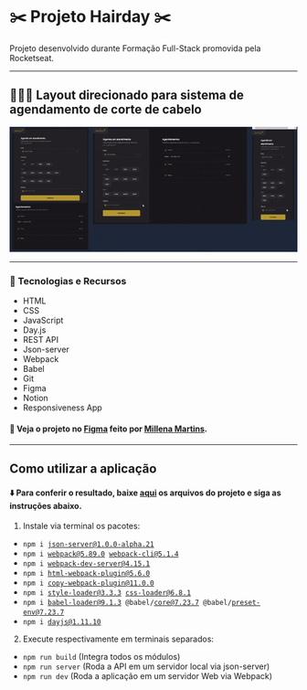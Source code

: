 # ✂️ Projeto Hairday ✂️
Projeto desenvolvido durante Formação Full-Stack promovida pela Rocketseat.
___
## 💇🏽‍♂️ Layout direcionado para sistema de agendamento de corte de cabelo
  
![Gif de demonstração do Hairday](.gitconfig/hairday-preview.gif)
  
___
### 🤖 Tecnologias e Recursos  
  
* HTML
* CSS
* JavaScript
* Day.js
* REST API
* Json-server
* Webpack
* Babel
* Git
* Figma
* Notion
* Responsiveness App

#### 🔎 Veja o projeto no [Figma](https://www.figma.com/community/file/1360316357733167308) feito por [Millena Martins](https://www.linkedin.com/in/millenamartins/).  
  
___
## Como utilizar a aplicação
#### ⬇️ Para conferir o resultado, baixe [aqui](https://github.com/arturtinoco/hairday/archive/refs/heads/main.zip) os arquivos do projeto e siga as instruções abaixo.  
1. Instale via terminal os pacotes:  
- <code>npm i json-server@1.0.0-alpha.21</code>
- <code>npm i webpack@5.89.0 webpack-cli@5.1.4</code>
- <code>npm i webpack-dev-server@4.15.1</code>
- <code>npm i html-webpack-plugin@5.6.0</code>
- <code>npm i copy-webpack-plugin@11.0.0</code>
- <code>npm i style-loader@3.3.3 css-loader@6.8.1</code>
- <code>npm i babel-loader@9.1.3 @babel/core@7.23.7 @babel/preset-env@7.23.7</code>
- <code>npm i dayjs@1.11.10</code>
2. Execute respectivamente em terminais separados:
- <code>npm run build</code> (Integra todos os módulos)
- <code>npm run server</code> (Roda a API em um servidor local via json-server)
- <code>npm run dev</code> (Roda a aplicação em um servidor Web via Webpack)